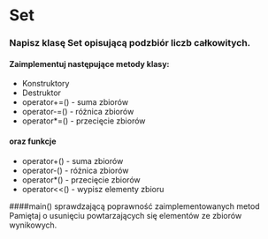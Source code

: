 # Set
### Napisz klasę Set opisującą podzbiór liczb całkowitych.

#### Zaimplementuj następujące metody klasy:

 * Konstruktory
 * Destruktor
 * operator+=() - suma zbiorów
 * operator-=() - różnica zbiorów
 * operator*=() - przecięcie zbiorów
 
#### oraz funkcje
 * operator+() - suma zbiorów
 * operator-() - różnica zbiorów
 * operator*() - przecięcie zbiorów
 * operator<<() - wypisz elementy zbioru

####main() sprawdzającą poprawność zaimplementowanych metod
Pamiętaj o usunięciu powtarzających się elementów ze zbiorów wynikowych.